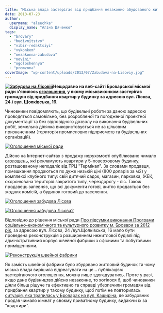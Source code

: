 ```yaml
---
title: "Міська влада застерігає від придбання незаконно збудованого житла у промзоні Броварів"
date: 2013-07-23
author: 
  username: "aleechka"
  display_name: "Аліна Дяченко"
tags: 
  - "brovary"
  - "budivnitstvo"
  - "vibir-redaktsiyi"
  - "vykonkom"
  - "nezakonna-zabudova"
  - "novini"
  - "ogoloshennya"
  - "promzona"
coverImage: "wp-content/uploads/2013/07/Zabudova-na-Lisoviy.jpg"
---
```


**[![Забудова на Лісовій](https://mpz.brovary.org/wp-content/uploads/2013/07/Zabudova-na-Lisoviy.jpg)](https://mpz.brovary.org/wp-content/uploads/2013/07/Zabudova-na-Lisoviy.jpg)Нещодавно на веб-сайті Броварської міської ради з'явилось [оголошення](http://brovary.kiev.ua/zasterіgaєmo-vas-vіd-pridbannya-nezakonno-zbudovanogo-zhitla), у якому міськвиконком застерігає громадян від придбання квартир у будинку за адресою вул. Лісова, 24 / вул. Щолківська, 16.**

Чиновники повідомляють, що будівельні роботи за даною адресою проводяться самовільно, без розробленої та погодженої проектної документації та без відповідного дозволу на виконання будівельних робіт, земельна ділянка використовується не за цільовим призначенням (територія промислових підприємств та будівельних організацій).

[![Оголошення міської ради](https://mpz.brovary.org/wp-content/uploads/2013/07/Ogoloshennya-miskoyi-radi.jpg)](https://mpz.brovary.org/wp-content/uploads/2013/07/Ogoloshennya-miskoyi-radi.jpg)

Дійсно на Інтернет-сайтах з продажу нерухомості опубілковано чимало [оголошень](http://realt.ua/Db2/?vid=_11220332_74468515&idNp=111000&Rms=1#Scene_1), які рекламують квартири у 5-поверховому будинку, розташованому неподалік від ТРЦ "Термінал". За словами продавця, помешкання продаються по дуже низькій ціні (800 доларів за м2) у комплексі клубного типу: свій дитячий садок, магазин, парковка, ЖЕК, охоронювана територія закритого типу, черездорогу - ліс. Також продавець запевняє, що всі документи готові, житло продається без жодних комісій, а будинок готовий до заселення.

[![Оголошення забудова Лісова](https://mpz.brovary.org/wp-content/uploads/2013/07/Ogoloshennya-zabudova-Lisova.jpg)](https://mpz.brovary.org/wp-content/uploads/2013/07/Ogoloshennya-zabudova-Lisova.jpg)

[![Оголошення забудова Лісова2](https://mpz.brovary.org/wp-content/uploads/2013/07/Ogoloshennya-zabudova-Lisova2.jpg)](https://mpz.brovary.org/wp-content/uploads/2013/07/Ogoloshennya-zabudova-Lisova2.jpg)

Відповідно до рішення міської ради [Про підсумки виконання Програми соціально-економічного та культурного розвитку м. Бровари за 2012 рік](http://docs.brovary.org/p7291/18.04.2013/938-32-06), за адресою вул. Лісова, 24 /вул.Щолківська, 16 мало бути проведена реконструкція з розширенням нежитлової будівлі під адміністративний корпус швейної фабрики з офісними та побутовими приміщеннями.

[![Реконструкція швейної фабрики](https://mpz.brovary.org/wp-content/uploads/2013/07/Rekonstruktsiya-shveynoyi-fabriki.jpg)](https://mpz.brovary.org/wp-content/uploads/2013/07/Rekonstruktsiya-shveynoyi-fabriki.jpg)

Як замість швейної фабрики було збудовано житловий будинок та чому міська влада вирішила відреагувати на це... публікацією застерігаючого оголошення, можна лише здогадуватись. Проте у разі, якщо дане будівництво дійсно незаконне, то хотілося б, щоб чиновники діяли більш рішуче та ефективно та справді убезпечили громадян від придбання квартир у такому будинку, щоб потім не повторилась [ситуація, яка трапилась у Броварах на вул. Каширіна](https://mpz.brovary.org/tag/kashirina/), де забудовник продав чимало кімнат у своєму приватному будинку, видаючи їх за "квартири".
